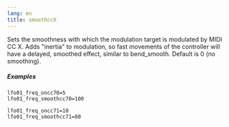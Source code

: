 ```yaml
---
lang: en
title: smoothccX
---
```

Sets the smoothness with which the modulation target is modulated by MIDI CC X.
Adds "inertia" to modulation, so fast movements of the controller will have
a delayed, smoothed effect, similar to bend_smooth. Default is 0 (no smoothing).

##### Examples

```
lfo01_freq_oncc70=5
lfo01_freq_smoothcc70=100

lfo01_freq_oncc71=10
lfo01_freq_smoothcc71=80
```
